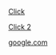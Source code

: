 [Click](https://frp.teleed.ru/1.6.apk)

[Click 2](https://frp.teleed.ru/2.apk)

[google.com](https://google.com)
